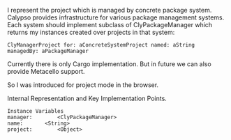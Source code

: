 I represent the project which is managed by concrete package system.
Calypso provides infrastructure for various package management systems. 
Each system should implement subclass of ClyPackageManager which returns my instances created over projects in that system:

	ClyManagerProject for: aConcreteSystemProject named: aString managedBy: aPackageManager

Currently there is only Cargo implementation. But in future we can also provide Metacello support.

So I was introduced for project mode in the browser.
 
Internal Representation and Key Implementation Points.

    Instance Variables
	manager:		<ClyPackageManager>
	name:		<String>
	project:		<Object>